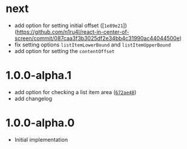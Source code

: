 # next

* add option for setting initial offset ([`1e89e21`])(https://github.com/n1ru4l/react-in-center-of-screen/commit/087caa3f3b3025df2e34bb4c31990ac44044500e)
* fix setting options `listItemLowerBound` and `listItemUpperBound`
* add option for setting the `contentOffset`

# 1.0.0-alpha.1

* add option for checking a list item area ([`672ae48`](https://github.com/n1ru4l/react-in-center-of-screen/commit/672ae4850d6746196f77c14ea62fdd6bc9267580))
* add changelog

# 1.0.0-alpha.0

* Initial implementation
